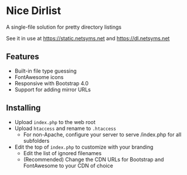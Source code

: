 # Nice Dirlist

A single-file solution for pretty directory listings

See it in use at https://static.netsyms.net and https://dl.netsyms.net

## Features

* Built-in file type guessing
* FontAwesome icons
* Responsive with Bootstrap 4.0
* Support for adding mirror URLs

## Installing

* Upload `index.php` to the web root
* Upload `htaccess` and rename to `.htaccess`
    * For non-Apache, configure your server to serve /index.php for all subfolders
* Edit the top of `index.php` to customize with your branding
    * Edit the list of ignored filenames
    * (Recommended) Change the CDN URLs for Bootstrap and FontAwesome to your CDN of choice
